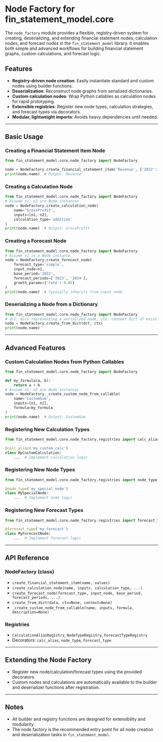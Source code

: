# Node Factory for fin_statement_model.core

The `node_factory` module provides a flexible, registry-driven system for creating, deserializing, and extending financial statement nodes, calculation nodes, and forecast nodes in the `fin_statement_model` library. It enables both simple and advanced workflows for building financial statement graphs, custom calculations, and forecast logic.

## Features
- **Registry-driven node creation**: Easily instantiate standard and custom nodes using builder functions.
- **Deserialization**: Reconstruct node graphs from serialized dictionaries.
- **Custom calculation nodes**: Wrap Python callables as calculation nodes for rapid prototyping.
- **Extensible registries**: Register new node types, calculation strategies, and forecast types via decorators.
- **Modular, lightweight imports**: Avoids heavy dependencies until needed.

---

## Basic Usage

### Creating a Financial Statement Item Node
```python
from fin_statement_model.core.node_factory import NodeFactory

node = NodeFactory.create_financial_statement_item('Revenue', {'2022': 100.0, '2023': 120.0})
print(node.name)  # Output: Revenue
```

### Creating a Calculation Node
```python
from fin_statement_model.core.node_factory import NodeFactory
# Assume n1, n2 are Node instances
node = NodeFactory.create_calculation_node(
    name='GrossProfit',
    inputs=[n1, n2],
    calculation_type='addition'
)
print(node.name)  # Output: GrossProfit
```

### Creating a Forecast Node
```python
from fin_statement_model.core.node_factory import NodeFactory
# Assume n1 is a Node instance
node = NodeFactory.create_forecast_node(
    forecast_type='simple',
    input_node=n1,
    base_period='2022',
    forecast_periods=['2023', '2024'],
    growth_params={'rate': 0.05}
)
print(node.name)  # Typically inherits from input_node
```

### Deserializing a Node from a Dictionary
```python
from fin_statement_model.core.node_factory import NodeFactory
# dct: dict representing a serialized node, ctx: context dict of existing nodes
node = NodeFactory.create_from_dict(dct, ctx)
print(node.name)
```

---

## Advanced Features

### Custom Calculation Nodes from Python Callables
```python
from fin_statement_model.core.node_factory import NodeFactory

def my_formula(a, b):
    return a + b
# Assume n1, n2 are Node instances
node = NodeFactory._create_custom_node_from_callable(
    name='CustomSum',
    inputs=[n1, n2],
    formula=my_formula
)
print(node.name)  # Output: CustomSum
```

### Registering New Calculation Types
```python
from fin_statement_model.core.node_factory.registries import calc_alias

@calc_alias('my_custom_calc')
class MyCustomCalculation:
    ...  # Implement calculation logic
```

### Registering New Node Types
```python
from fin_statement_model.core.node_factory.registries import node_type

@node_type('my_special_node')
class MySpecialNode:
    ...  # Implement node logic
```

### Registering New Forecast Types
```python
from fin_statement_model.core.node_factory.registries import forecast_type

@forecast_type('my_forecast')
class MyForecastNode:
    ...  # Implement forecast logic
```

---

## API Reference

### NodeFactory (class)
- `create_financial_statement_item(name, values)`
- `create_calculation_node(name, inputs, calculation_type, ...)`
- `create_forecast_node(forecast_type, input_node, base_period, forecast_periods, ...)`
- `create_from_dict(data, ctx=None, context=None)`
- `_create_custom_node_from_callable(name, inputs, formula, description=None)`

### Registries
- `CalculationAliasRegistry`, `NodeTypeRegistry`, `ForecastTypeRegistry`
- Decorators: `calc_alias`, `node_type`, `forecast_type`

---

## Extending the Node Factory
- Register new node/calculation/forecast types using the provided decorators.
- Custom nodes and calculations are automatically available to the builder and deserializer functions after registration.

---

## Notes
- All builder and registry functions are designed for extensibility and modularity.
- The node factory is the recommended entry point for all node creation and deserialization tasks in `fin_statement_model`. 